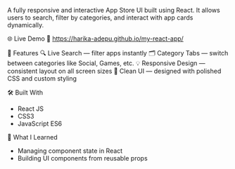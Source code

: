 A fully responsive and interactive App Store UI built using React. It allows users to search, filter by categories, and interact with app cards dynamically.

🌐 Live Demo
🔗 https://harika-adepu.github.io/my-react-app/

🚀 Features
🔍 Live Search — filter apps instantly
🗂️ Category Tabs — switch between categories like Social, Games, etc.
💡 Responsive Design — consistent layout on all screen sizes
🎨 Clean UI — designed with polished CSS and custom styling

🛠️ Built With
   - React JS 
   - CSS3
   - JavaScript ES6

🧠 What I Learned
- Managing component state in React
- Building UI components from reusable props
